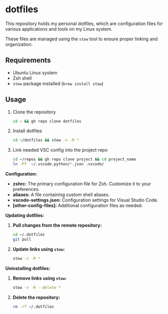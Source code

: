 # dotfiles

This repository holds my personal dotfiles, which are configuration files for various applications and tools on my Linux system.

These files are managed using the `stow` tool to ensure proper linking and organization.

## Requirements

* Ubuntu Linux system
* Zsh shell
* `stow` package installed (`brew install stow`)

## Usage

1. Clone the repository

   ```bash
   cd ~ && gh repo clone dotfiles
   ```

2. Install dotfiles

   ```bash
   cd ~/dotfiles && stow -v -R *
   ```

3. Link needed VSC config into the project repo

   ```bash
   cd ~/repos && gh repo clone project && cd project_name
   ln -Pf  ~/.vscode.python/*.json .vscode/
   ```

**Configuration:**

* **zshrc:** The primary configuration file for Zsh. Customize it to your preferences.
* **aliases:** A file containing custom shell aliases.
* **vscode-settings.json:** Configuration settings for Visual Studio Code.
* **[other-config-files]:** Additional configuration files as needed.

**Updating dotfiles:**

1. **Pull changes from the remote repository:**

   ```bash
   cd ~/.dotfiles
   git pull
   ```

2. **Update links using `stow`:**

   ```bash
   stow -v -R *
   ```

**Uninstalling dotfiles:**

1. **Remove links using `stow`:**

   ```bash
   stow -v -R --delete *
   ```

2. **Delete the repository:**

   ```bash
   rm -rf ~/.dotfiles
   ```
